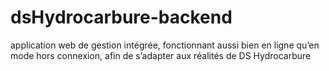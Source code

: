 # dsHydrocarbure-backend
application web de gestion intégrée, fonctionnant aussi bien en ligne qu’en mode hors connexion, afin de s’adapter aux réalités de DS Hydrocarbure
